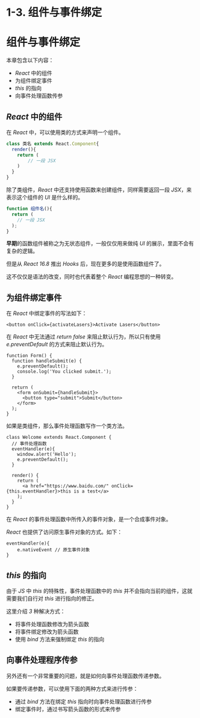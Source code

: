 # 1-3. 组件与事件绑定

# 组件与事件绑定

本章包含以下内容：

- *React* 中的组件
- 为组件绑定事件
- *this* 的指向
- 向事件处理函数传参



## *React* 中的组件

在 *React* 中，可以使用类的方式来声明一个组件。

```js
class 类名 extends React.Component{
  render(){
    return (
    	// 一段 JSX
    )
  }
}
```



除了类组件，*React* 中还支持使用函数来创建组件，同样需要返回一段 *JSX*，来表示这个组件的 *UI* 是什么样的。

```js
function 组件名(){
  return (
  	// 一段 JSX
  );
}
```

**早期**的函数组件被称之为无状态组件，一般仅仅用来做纯 *UI* 的展示，里面不会有复杂的逻辑。

但是从 *React 16.8* 推出 *Hooks* 后，现在更多的是使用函数组件了。

这不仅仅是语法的改变，同时也代表着整个 *React* 编程思想的一种转变。



## 为组件绑定事件

在 *React* 中绑定事件的写法如下：

```react
<button onClick={activateLasers}>Activate Lasers</button>
```

在 *React* 中无法通过 *return false* 来阻止默认行为，所以只有使用 *e.preventDefault* 的方式来阻止默认行为。

```react
function Form() {
  function handleSubmit(e) {
    e.preventDefault();
    console.log('You clicked submit.');
  }

  return (
    <form onSubmit={handleSubmit}>
      <button type="submit">Submit</button>
    </form>
  );
}
```

如果是类组件，那么事件处理函数写作一个类方法。

```react
class Welcome extends React.Component {
  // 事件处理函数
  eventHandler(e){
    window.alert('Hello');
    e.preventDefault();
  }
  
  render() {
    return (
      <a href="https://www.baidu.com/" onClick={this.eventHandler}>this is a test</a>
    );
  }
}
```

在 *React* 的事件处理函数中所传入的事件对象，是一个合成事件对象。

*React* 也提供了访问原生事件对象的方式。如下：

```react
eventHandler(e){
    e.nativeEvent // 原生事件对象
}
```



## *this* 的指向

由于 *JS* 中 *this* 的特殊性，事件处理函数中的 *this* 并不会指向当前的组件，这就需要我们自行对 *this* 进行指向的修正。

这里介绍 *3* 种解决方式：

- 将事件处理函数修改为箭头函数
- 将事件绑定修改为箭头函数
- 使用 *bind* 方法来强制绑定 *this* 的指向



## 向事件处理程序传参

另外还有一个非常重要的问题，就是如何向事件处理函数传递参数。

如果要传递参数，可以使用下面的两种方式来进行传参：

- 通过 *bind* 方法在绑定 *this* 指向时向事件处理函数进行传参
- 绑定事件时，通过书写箭头函数的形式来传参